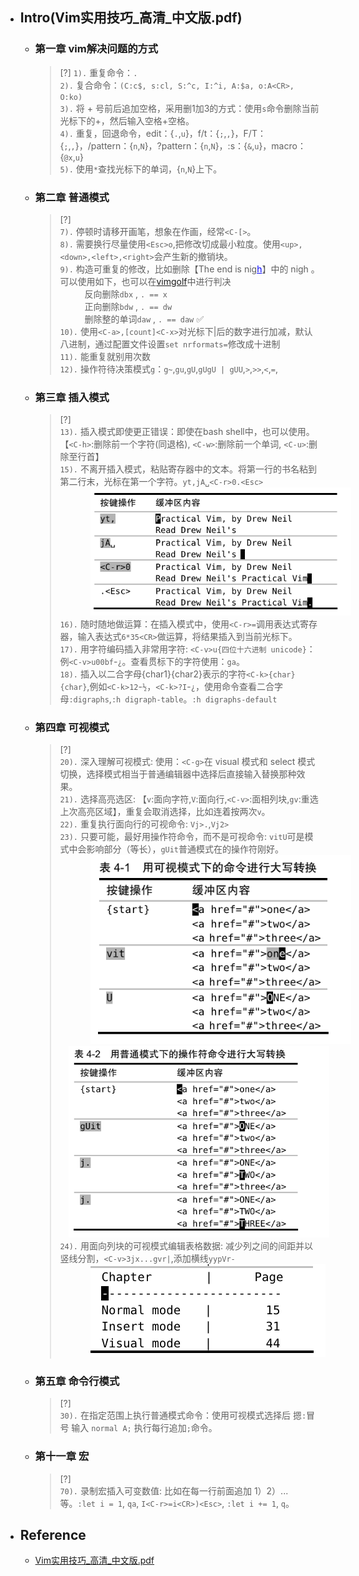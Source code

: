 * ## Intro(Vim实用技巧_高清_中文版.pdf)

    + ### 第一章 vim解决问题的方式

        > [?] 
        `1).` 重复命令：`.`
        <br>`2).` 复合命令：`(C:c$, s:cl, S:^c, I:^i, A:$a, o:A<CR>, O:ko)`
        <br>`3).` 将 + 号前后追加空格，采用删1加3的方式：使用`s`命令删除当前光标下的+，然后输入空格+空格。
        <br>`4).` 重复，回退命令，edit：{`.`,`u`}，f/t：{`;`,`,`}，F/T：{`;`,`,`}，/pattern：{`n`,`N`}，?pattern：{`n`,`N`}，:s：{`&`,`u`}，macro：{`@x`,`u`}
        <br>`5).` 使用`*`查找光标下的单词，{`n`,`N`}上下。

    + ### 第二章 普通模式

        > [?]
        <br>`7).` 停顿时请移开画笔，想象在作画，经常`<C-[>`。
        <br>`8).` 需要换行尽量使用`<Esc>o`,把修改切成最小粒度。使用`<up>,<down>,<left>,<right>`会产生新的撤销块。
        <br>`9).` 构造可重复的修改，比如删除【The end is nig<span style='color: blue;text-decoration: underline;'>h</span>】中的 nigh 。可以使用如下，也可以在[vimgolf](https://www.vimgolf.com/)中进行判决
        <br><span style='padding-left:2.8em' />反向删除`dbx` , `. == x`
        <br><span style='padding-left:2.8em' />正向删除`bdw` , `. == dw`
        <br><span style='padding-left:2.8em' />删除整的单词`daw` , `. == daw` ✅
        <br>`10).` 使用`<C-a>,[count]<C-x>`对光标下|后的数字进行加减，默认八进制，通过配置文件设置`set nrformats=`修改成十进制
        <br>`11).` 能重复就别用次数
        <br>`12).` 操作符待决策模式`g`：`g~`,`gu`,`gU`,`gUgU | gUU`,`>`,`>>`,`<`,`=`,

    + ### 第三章 插入模式

        > [?]
        <br>`13).` 插入模式即使更正错误：即使在bash shell中，也可以使用。【`<C-h>`:删除前一个字符(同退格), `<C-w>`:删除前一个单词, `<C-u>`:删除至行首】
        <br>`15).` 不离开插入模式，粘贴寄存器中的文本。将第一行的书名粘到第二行末，光标在第一个字符。`yt,jA␣<C-r>0.<Esc>`
        <br><span style='padding-left:3.5em' />![](/.images/devops/os/softwares/vim/vim-b1-015.png ':size=30%')
        <br>`16).` 随时随地做运算：在插入模式中，使用`<C-r>=`调用表达式寄存器，输入表达式`6*35<CR>`做运算，将结果插入到当前光标下。
        <br>`17).` 用字符编码插入非常用字符: `<C-v>u{四位十六进制 unicode}`：例`<C-v>u00bf`-`¿`。查看贯标下的字符使用：`ga`。
        <br>`18).` 插入以二合字母{char1}{char2}表示的字符</span>`<C-k>{char}{char}`,例如`<C-k>12`-`½`，`<C-k>?I`-`¿`，使用命令查看二合字母`:digraphs`,`:h digraph-table`。`:h digraphs-default`

    + ### 第四章 可视模式

        > [?]
        <br>`20).` 深入理解可视模式: 使用：`<C-g>`在 visual 模式和 select 模式切换，选择模式相当于普通编辑器中选择后直接输入替换那种效果。
        <br>`21).` 选择高亮选区: 【`v`:面向字符,`V`:面向行,`<C-v>`:面相列块,`gv`:重选上次高亮区域】，重复会取消选择，比如连着按两次`v`。<span>
        <br>`22).` 重复执行面向行的可视命令: `Vj>.`,`Vj2>`
        <br>`23).` 只要可能，最好用操作符命令，而不是可视命令: `vitU`可是模式中会影响部分（等长），`gUit`普通模式在的操作符刚好。
        <br><span style='padding-left:3.5em' />![](/.images/devops/os/softwares/vim/vim-b1-023-01.png ':size=30%')<span style='padding-left:1em' />![](/.images/devops/os/softwares/vim/vim-b1-023-02.png ':size=30%')
        <br>`24).` 用面向列块的可视模式编辑表格数据: 减少列之间的间距并以竖线分割，`<C-v>3jx...gvr|`,添加横线`yypVr-`
        <br><span style='padding-left:3.5em' />![](/.images/devops/os/softwares/vim/vim-b1-024.png ':size=25%')

    + ### 第五章 命令行模式

        > [?]
        <br>`30).` 在指定范围上执行普通模式命令：使用可视模式选择后 摁`:`冒号 输入 `normal A;` 执行每行追加`;`命令。

    + ### 第十一章 宏

        > [?]
        <br>`70).` 录制宏插入可变数值: 比如在每一行前面追加 1）2）... 等。`:let i = 1`, `qa`, `I<C-r>=i<CR>)<Esc>`, `:let i += 1`, `q`。

* ## Reference
    - [Vim实用技巧_高清_中文版.pdf](./README.md)